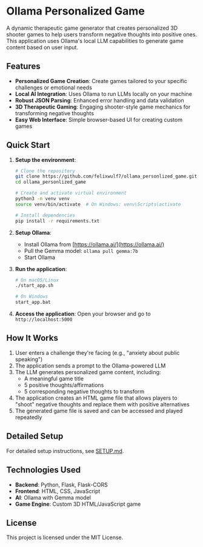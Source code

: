 # Ollama Personalized Game

A dynamic therapeutic game generator that creates personalized 3D shooter games to help users transform negative thoughts into positive ones. This application uses Ollama's local LLM capabilities to generate game content based on user input.

## Features

- **Personalized Game Creation**: Create games tailored to your specific challenges or emotional needs
- **Local AI Integration**: Uses Ollama to run LLMs locally on your machine
- **Robust JSON Parsing**: Enhanced error handling and data validation
- **3D Therapeutic Gaming**: Engaging shooter-style game mechanics for transforming negative thoughts
- **Easy Web Interface**: Simple browser-based UI for creating custom games

## Quick Start

1. **Setup the environment**:
   ```bash
   # Clone the repository
   git clone https://github.com/felixwulf7/ollama_personlized_game.git
   cd ollama_personlized_game

   # Create and activate virtual environment
   python3 -m venv venv
   source venv/bin/activate  # On Windows: venv\Scripts\activate

   # Install dependencies
   pip install -r requirements.txt
   ```

2. **Setup Ollama**:
   - Install Ollama from [https://ollama.ai/](https://ollama.ai/)
   - Pull the Gemma model: `ollama pull gemma:7b`
   - Start Ollama

3. **Run the application**:
   ```bash
   # On macOS/Linux
   ./start_app.sh

   # On Windows
   start_app.bat
   ```

4. **Access the application**:
   Open your browser and go to `http://localhost:5000`

## How It Works

1. User enters a challenge they're facing (e.g., "anxiety about public speaking")
2. The application sends a prompt to the Ollama-powered LLM
3. The LLM generates personalized game content, including:
   - A meaningful game title
   - 5 positive thoughts/affirmations
   - 5 corresponding negative thoughts to transform
4. The application creates an HTML game file that allows players to "shoot" negative thoughts and replace them with positive alternatives
5. The generated game file is saved and can be accessed and played repeatedly

## Detailed Setup

For detailed setup instructions, see [SETUP.md](SETUP.md).

## Technologies Used

- **Backend**: Python, Flask, Flask-CORS
- **Frontend**: HTML, CSS, JavaScript
- **AI**: Ollama with Gemma model
- **Game Engine**: Custom 3D HTML/JavaScript game

## License

This project is licensed under the MIT License. 